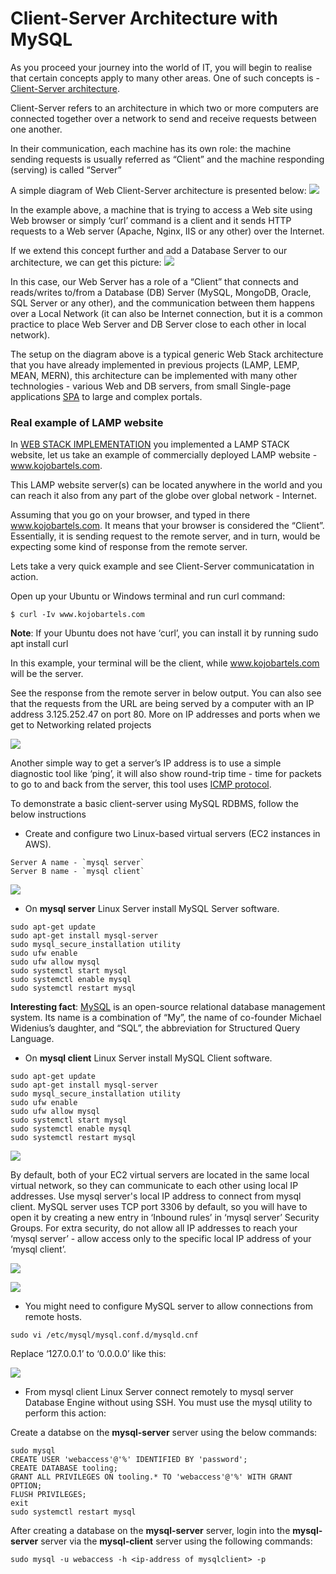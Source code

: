 # Client-Server Architecture with MySQL

As you proceed your journey into the world of IT, you will begin to realise that certain concepts apply to many other areas. One of such concepts is - [Client-Server architecture](https://en.wikipedia.org/wiki/Client%E2%80%93server_model).

Client-Server refers to an architecture in which two or more computers are connected together over a network to send and receive requests between one another.

In their communication, each machine has its own role: the machine sending requests is usually referred as “Client” and the machine responding (serving) is called “Server”

A simple diagram of Web Client-Server architecture is presented below:
![](./images/client-server.png)

In the example above, a machine that is trying to access a Web site using Web browser or simply ‘curl’ command is a client and it sends HTTP requests to a Web server (Apache, Nginx, IIS or any other) over the Internet.

If we extend this concept further and add a Database Server to our architecture, we can get this picture:
![](./images/database.png)

In this case, our Web Server has a role of a “Client” that connects and reads/writes to/from a Database (DB) Server (MySQL, MongoDB, Oracle, SQL Server or any other), and the communication between them happens over a Local Network (it can also be Internet connection, but it is a common practice to place Web Server and DB Server close to each other in local network).

The setup on the diagram above is a typical generic Web Stack architecture that you have already implemented in previous projects (LAMP, LEMP, MEAN, MERN), this architecture can be implemented with many other technologies - various Web and DB servers, from small Single-page applications [SPA](https://en.wikipedia.org/wiki/Single-page_application) to large and complex portals.

### Real example of LAMP website
In [WEB STACK IMPLEMENTATION](https://github.com/samuelbartels20/web-stack-implementation) you implemented a LAMP STACK website, let us take an example of commercially deployed LAMP website - www.kojobartels.com.

This LAMP website server(s) can be located anywhere in the world and you can reach it also from any part of the globe over global network - Internet.

Assuming that you go on your browser, and typed in there www.kojobartels.com. It means that your browser is considered the “Client”. Essentially, it is sending request to the remote server, and in turn, would be expecting some kind of response from the remote server.

Lets take a very quick example and see Client-Server communicatation in action.

Open up your Ubuntu or Windows terminal and run curl command:
```
$ curl -Iv www.kojobartels.com
```

**Note**: If your Ubuntu does not have ‘curl’, you can install it by running sudo apt install curl

In this example, your terminal will be the client, while www.kojobartels.com will be the server.

See the response from the remote server in below output. You can also see that the requests from the URL are being served by a computer with an IP address 3.125.252.47 on port 80. More on IP addresses and ports when we get to Networking related projects

![](./images/serve.png)

Another simple way to get a server’s IP address is to use a simple diagnostic tool like ‘ping’, it will also show round-trip time - time for packets to go to and back from the server, this tool uses [ICMP protocol](https://en.wikipedia.org/wiki/Internet_Control_Message_Protocol).

To demonstrate a basic client-server using MySQL RDBMS, follow the below instructions
- Create and configure two Linux-based virtual servers (EC2 instances in AWS).
```
Server A name - `mysql server`
Server B name - `mysql client`
```
![](./images/cec2.png)

- On **mysql server** Linux Server install MySQL Server software.


```
sudo apt-get update
sudo apt-get install mysql-server
sudo mysql_secure_installation utility
sudo ufw enable
sudo ufw allow mysql
sudo systemctl start mysql
sudo systemctl enable mysql
sudo systemctl restart mysql
```

**Interesting fact**: [MySQL](https://www.mysql.com/) is an open-source relational database management system. Its name is a combination of “My”, the name of co-founder Michael Widenius’s daughter, and “SQL”, the abbreviation for Structured Query Language.

- On **mysql client** Linux Server install MySQL Client software.
```
sudo apt-get update
sudo apt-get install mysql-server
sudo mysql_secure_installation utility
sudo ufw enable
sudo ufw allow mysql
sudo systemctl start mysql
sudo systemctl enable mysql
sudo systemctl restart mysql
```
![](./images/client.png)

By default, both of your EC2 virtual servers are located in the same local virtual network, so they can communicate to each other using local IP addresses. Use mysql server's local IP address to connect from mysql client. MySQL server uses TCP port 3306 by default, so you will have to open it by creating a new entry in ‘Inbound rules’ in ‘mysql server’ Security Groups. For extra security, do not allow all IP addresses to reach your ‘mysql server’ - allow access only to the specific local IP address of your ‘mysql client’.

![](./images/mysql_sg.png)

![](./images/ip.png)

- You might need to configure MySQL server to allow connections from remote hosts.
```
sudo vi /etc/mysql/mysql.conf.d/mysqld.cnf 
```

Replace ‘127.0.0.1’ to ‘0.0.0.0’ like this:

![](./images/config.png)

- From mysql client Linux Server connect remotely to mysql server Database Engine without using SSH. You must use the mysql utility to perform this action:

Create a databse on the **mysql-server** server using the below commands:  
```
sudo mysql
CREATE USER 'webaccess'@'%' IDENTIFIED BY 'password';
CREATE DATABASE tooling;
GRANT ALL PRIVILEGES ON tooling.* TO 'webaccess'@'%' WITH GRANT OPTION;
FLUSH PRIVILEGES;
exit
sudo systemctl restart mysql
```
After creating a database on the **mysql-server** server, login into the **mysql-server** server via the **mysql-client** server using the following commands:
```
sudo mysql -u webaccess -h <ip-address of mysqlclient> -p
```